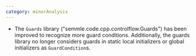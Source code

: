 ```yaml
---
category: minorAnalysis
---
```

* The `Guards` library ("semmle.code.cpp.controlflow.Guards") has been improved to recognize more guard conditions. Additionally, the guards library no longer considers guards in static local initializers or global initializers as `GuardCondition`s.